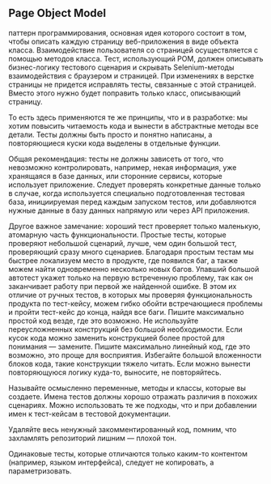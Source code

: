 ## Page Object Model

паттерн программирования, основная идея которого состоит в том, чтобы описать каждую страницу веб-приложения в виде объекта класса. Взаимодействие пользователя со страницей осуществляется с помощью методов класса. Тест, использующий POM, должен описывать бизнес-логику тестового сценария и скрывать Selenium-методы взаимодействия с браузером и страницей. При изменениях в верстке страницы не придется исправлять тесты, связанные с этой страницей. Вместо этого нужно будет поправить только класс, описывающий страницу.

То есть здесь применяются те же принципы, что и в разработке: мы хотим повысить читаемость кода и вынести в абстрактные методы все детали.
Тесты должны быть просто и понятно написаны, а повторяющиеся куски кода выделены в отдельные функции. 

Общая рекомендация: тесты не должны зависеть от того, что невозможно контролировать, например, некая информация, уже хранящаяся в базе данных, или сторонние сервисы, которые использует приложение. Следует проверять конкретные данные только в случае, когда используется специально подготовленная тестовая база, инициируемая перед каждым запуском тестов, или добавляются нужные данные в базу данных напрямую или через API приложения.

Другое важное замечание: хороший тест проверяет только маленькую, атомарную часть функциональности. Простые тесты, которые проверяют небольшой сценарий, лучше, чем один большой тест, проверяющий сразу много сценариев. Благодаря простым тестам мы быстрее локализуем место в продукте, где появился баг, а также можем найти одновременно несколько новых багов. Упавший большой автотест укажет только на первую встреченную проблему, так как он заканчивает работу при первой же найденной ошибке. В этом их отличие от ручных тестов, в которых мы проверяя функциональность продукта по тест-кейсу, можем гибко обойти встречающиеся проблемы и пройти тест-кейс до конца, найдя все баги.
Пишите максимально простой код везде, где это возможно.
Не используйте переусложненных конструкций без большой необходимости. Если кусок кода можно заменить конструкцией более простой для понимания — замените.
Пишите максимально линейный код, где это возможно, это проще для восприятия.
Избегайте большой вложенности блоков кода, такие конструкции тяжело читать.
Если можно вынести повторяющуюся логику куда-то, выносите, не повторяйтесь.

Называйте осмысленно переменные, методы и классы, которые вы создаете.
Имена тестов должны хорошо отражать различия в похожих сценариях. Можно использовать те же подходы, что и при добавлении имен к тест-кейсам в тестовой документации.

Удаляйте весь ненужный закомментированный код, помним, что захламлять репозиторий лишним — плохой тон.

Одинаковые тесты, которые отличаются только каким-то контентом (например, языком интерфейса), следует не копировать, а параметризовать.